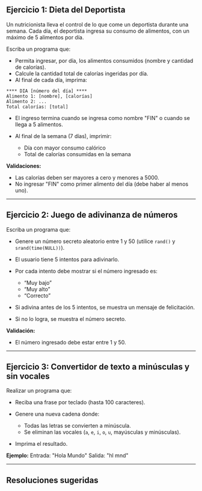 ## Ejercicio 1: Dieta del Deportista

Un nutricionista lleva el control de lo que come un deportista durante una semana. Cada día, el deportista ingresa su consumo de alimentos, con un máximo de 5 alimentos por día.

Escriba un programa que:

* Permita ingresar, por día, los alimentos consumidos (nombre y cantidad de calorías).
* Calcule la cantidad total de calorías ingeridas por día.
* Al final de cada día, imprima:

```
**** DIA [número del día] ****
Alimento 1: [nombre], [calorías]
Alimento 2: ...
Total calorías: [total]
```

* El ingreso termina cuando se ingresa como nombre "FIN" o cuando se llega a 5 alimentos.
* Al final de la semana (7 días), imprimir:

  * Día con mayor consumo calórico
  * Total de calorías consumidas en la semana

**Validaciones:**

* Las calorías deben ser mayores a cero y menores a 5000.
* No ingresar "FIN" como primer alimento del día (debe haber al menos uno).

---

## Ejercicio 2: Juego de adivinanza de números

Escriba un programa que:

* Genere un número secreto aleatorio entre 1 y 50 (utilice `rand()` y `srand(time(NULL))`).
* El usuario tiene 5 intentos para adivinarlo.
* Por cada intento debe mostrar si el número ingresado es:

  * “Muy bajo”
  * “Muy alto”
  * “Correcto”
* Si adivina antes de los 5 intentos, se muestra un mensaje de felicitación.
* Si no lo logra, se muestra el número secreto.

**Validación:**

* El número ingresado debe estar entre 1 y 50.

---

## Ejercicio 3: Convertidor de texto a minúsculas y sin vocales

Realizar un programa que:

* Reciba una frase por teclado (hasta 100 caracteres).
* Genere una nueva cadena donde:

  * Todas las letras se convierten a minúscula.
  * Se eliminan las vocales (`a`, `e`, `i`, `o`, `u`, mayúsculas y minúsculas).
* Imprima el resultado.

**Ejemplo:**
Entrada: "Hola Mundo"
Salida: "hl mnd"

---

## Resoluciones sugeridas
